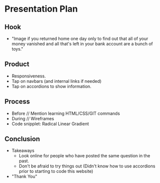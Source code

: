 # Presentation Plan

## Hook
* "Image if you returned home one day only to find out that all of your money vanished and all that's left in your bank account are a bunch of toys."

## Product
* Responsiveness.
* Tap on navbars (and internal links if needed)
* Tap on accordions to show information.

## Process
* Before // Mention learning HTML/CSS/GIT commands
* During // Wireframes
* Code snipplet: Radical Linear Gradient

## Conclusion
* Takeaways
  * Look online for people who have posted the same question in the past.
  * Don't be afraid to try things out (Didn't know how to use accordions prior to starting to code this website)
* "Thank You"

<!-- EXAMPLE

## Hook
* Verbal riddle of GGD

## Product
* GIF/Demo of example/non-example

## Process
* Flowchart of plan
  * MVP: noun -> door -> yes/no
  * Beyond MVP: noun -> word relation API -> noun API -> yes/no, with counterexample
* Code snippets of:
  * MVP
  * Both APIs
  * Challenge with API keys

## Conclusion
* [URL to project]
* Takeaways
  * Less = more: the heart of the riddle was one line of code; it obviously took more to make the entire thing work, but one complicated line of regular expressions was essentially the solution to the riddle
  * Expect the unexpected: it’s important to budget time for things you don’t account for; for example, I didn’t consider the fact that I would need another entire API to detect nouns
  * Determination is key: ironically enough, I had to make my API keys private. At first, it didn’t seem like it was possible, which meant I couldn’t publish my app. But after all of that hard work, I was determined to find a solution, and I found it in config variables.
* "Presentation can’t, but a speech can"


-->
